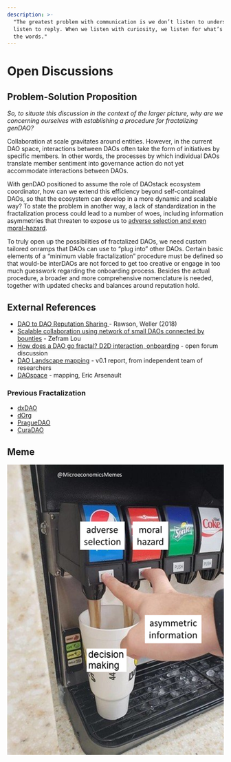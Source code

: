 ```yaml
---
description: >-
  "The greatest problem with communication is we don’t listen to understand. We
  listen to reply. When we listen with curiosity, we listen for what’s behind
  the words."
---
```


# Open Discussions

## Problem-Solution Proposition

_So, to situate this discussion in the context of the larger picture, why are we concerning ourselves with establishing a procedure for fractalizing genDAO?_

Collaboration at scale gravitates around entities.  However, in the current DAO space, interactions between DAOs often take the form of initiatives by specific members.  In other words, the processes by which individual DAOs translate member sentiment into governance action do not yet accommodate interactions between DAOs.  

With genDAO positioned to assume the role of DAOstack ecosystem coordinator, how can we extend this efficiency beyond self-contained DAOs, so that the ecosystem can develop in a more dynamic and scalable way?  To state the problem in another way, a lack of standardization in the fractalization process could lead to a number of woes, including information asymmetries that threaten to expose us to [adverse selection and even moral-hazard](https://www.investopedia.com/ask/answers/042415/what-difference-between-moral-hazard-and-adverse-selection.asp).  

To truly open up the possibilities of fractalized DAOs, we need custom tailored onramps that DAOs can use to “plug into” other DAOs.  Certain basic elements of a “minimum viable fractalization” procedure must be defined so that would-be interDAOs are not forced to get too creative or engage in too much guesswork regarding the onboarding process. Besides the actual procedure, a broader and more comprehensive nomenclature is needed, together with updated checks and balances around reputation hold.

## External References

* [DAO to DAO Reputation Sharing ](https://daotalk.org/t/dao-to-dao-reputation-sharing-models/342)- Rawson, Weller \(2018\)
* [Scalable collaboration using network of small DAOs connected by bounties](https://daotalk.org/t/scalable-collaboration-using-network-of-small-daos-connected-by-bounties/497) - Zefram Lou
* [How does a DAO go fractal? D2D interaction, onboarding](https://daotalk.org/t/how-does-a-dao-go-fractal-d2d-interaction-onboarding/571) - open forum discussion
* [DAO Landscape mapping](%20https://daolandscape.today/) - v0.1 report, from independent team of researchers
* [DAOspace](https://www.daospace.org) - mapping, Eric Arsenault

### Previous Fractalization

* [dxDAO](https://alchemy.daostack.io/dao/0x294f999356ed03347c7a23bcbcf8d33fa41dc830/proposal/0x91e5698c4135010c2d5fc9f99fcff88450fcc45596f8baff3666fa7cd855a00f)
* [dOrg](https://alchemy.daostack.io/dao/0x294f999356ed03347c7a23bcbcf8d33fa41dc830/proposal/0xf6f19ba36227d6b83c68709d11d74f7f46709edd192865eb2f219f6ea245f944)
* [PragueDAO](https://alchemy.daostack.io/dao/0x294f999356ed03347c7a23bcbcf8d33fa41dc830/proposal/0xaebc8d96eb20025fe429bdcea60edaac8febe1d6503a3f4e2cada2cb2afbaf33)
* [CuraDAO](https://alchemy.daostack.io/dao/0x294f999356ed03347c7a23bcbcf8d33fa41dc830/proposal/0xab0abf6fe23e9a2586a8352eae997fd590b601b1d53a4b1e23c2084953ac8f06)

## Meme

![](.gitbook/assets/asymmetric-information.png)



